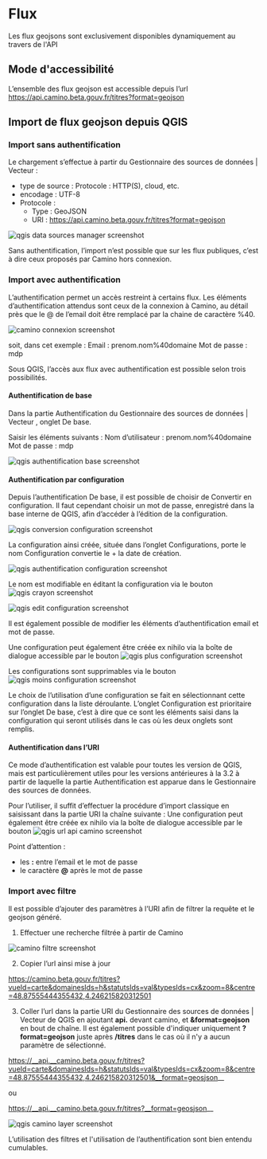 # Flux

Les flux geojsons sont exclusivement disponibles dynamiquement au travers de l'API

## Mode d'accessibilité

L’ensemble des flux geojson est accessible depuis l’url https://api.camino.beta.gouv.fr/titres?format=geojson

## Import de flux geojson depuis QGIS

### Import sans authentification

Le chargement s’effectue à partir du Gestionnaire des sources de données | Vecteur : 

- type de source : Protocole : HTTP(S), cloud, etc. 
- encodage : UTF-8
- Protocole :
  - Type : GeoJSON
  - URI : https://api.camino.beta.gouv.fr/titres?format=geojson

![qgis data sources manager screenshot](qgis-data-sources-manager-screenshot.png)

Sans authentification, l’import n’est possible que sur les flux publiques, c’est à dire ceux proposés par Camino hors connexion.

### Import avec authentification

L’authentification permet un accès restreint à certains flux.
Les éléments d’authentification attendus sont ceux de la connexion à Camino, au détail près que le @ de l’email doit être remplacé par la chaine de caractère %40.

![camino connexion screenshot](camino-connexion-screenshot.png)

soit, dans cet exemple :
Email : prenom.nom%40domaine
Mot de passe : mdp

Sous QGIS, l’accès aux flux avec authentification est possible selon trois possibilités.

#### Authentification de base

Dans la partie Authentification du Gestionnaire des sources de données | Vecteur , onglet De base.

Saisir les éléments suivants :
Nom d’utilisateur : prenom.nom%40domaine
Mot de passe : mdp

![qgis authentification base screenshot](qgis-authentification-base-screenshot.png)

#### Authentification par configuration

Depuis l’authentification De base, il est possible de choisir de Convertir en configuration.
Il faut cependant choisir un mot de passe, enregistré dans la base interne de QGIS, afin d’accéder à l’édition de la configuration.

![qgis conversion configuration screenshot](qgis-conversion-configuration-screenshot.png)

La configuration ainsi créée, située dans l’onglet Configurations, porte le nom Configuration convertie le + la date de création.

![qgis authentification configuration screenshot](qgis-authentification-configuration-screenshot.png)

Le nom est modifiable en éditant la configuration via le bouton ![qgis crayon screenshot](qgis-crayon-screenshot.png)

![qgis edit configuration screenshot](qgis-edit-configuration-screenshot.png)

Il est également possible de modifier les éléments d’authentification email et mot de passe.

Une configuration peut également être créée ex nihilo via la boîte de dialogue accessible par le bouton ![qgis plus configuration screenshot](qgis-plus-configuration-screenshot.png)

Les configurations sont supprimables via le bouton ![qgis moins configuration screenshot](qgis-moins-configuration-screenshot.png)

Le choix de l’utilisation d’une configuration se fait en sélectionnant cette configuration dans la liste déroulante. 
L’onglet Configuration est prioritaire sur l’onglet De base, c’est à dire que ce sont les éléments saisi dans la configuration qui seront utilisés dans le cas où les deux onglets sont remplis.

#### Authentification dans l’URI
Ce mode d’authentification est valable pour toutes les version de QGIS, mais est particulièrement utiles pour les versions antérieures à la 3.2 à partir de laquelle la partie Authentification est apparue dans le Gestionnaire des sources de données.

Pour l’utiliser, il suffit d’effectuer la procédure d’import classique en saisissant dans la partie URI la chaîne suivante :
Une configuration peut également être créée ex nihilo via la boîte de dialogue accessible par le bouton ![qgis url api camino screenshot](qgis-url-api-camino-screenshot.png)

Point d’attention :
- les __:__ entre l’email et le mot de passe
- le caractère __@__ après le mot de passe

### Import avec filtre
Il est possible d’ajouter des paramètres à l’URI afin de filtrer la requête et le geojson généré.
1. Effectuer une recherche filtrée à partir de Camino

![camino filtre screenshot](camino-filtre-screenshot.png)

2. Copier l’url ainsi mise à jour

https://camino.beta.gouv.fr/titres?vueId=carte&domainesIds=h&statutsIds=val&typesIds=cx&zoom=8&centre=48.87555444355432,4.246215820312501

3. Coller l’url dans la partie URI du Gestionnaire des sources de données | Vecteur de QGIS en ajoutant __api.__ devant camino, et __&format=geojson__ en bout de chaîne.
Il est également possible d'indiquer uniquement __?format=geojson__ juste après __/titres__ dans le cas où il n'y a aucun paramètre de sélectionné.

https://__api.__camino.beta.gouv.fr/titres?vueId=carte&domainesIds=h&statutsIds=val&typesIds=cx&zoom=8&centre=48.87555444355432,4.246215820312501&__format=geosjson__

ou

https://__api.__camino.beta.gouv.fr/titres?__format=geosjson__

![qgis camino layer screenshot](qgis-camino-layer-screenshot.png)

L’utilisation des filtres et l'utilisation de l’authentification sont bien entendu cumulables.